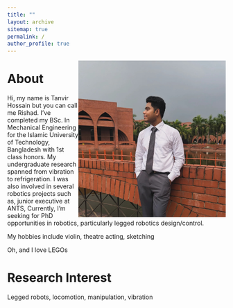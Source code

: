 ```yaml
---
title: ""
layout: archive
sitemap: true
permalink: /
author_profile: true
---
```


<img src="/assets/images/Rishad_side_view.jpg" width="340px" alt="Nora Loose" align="right" padding="20px" />

# About

Hi, my name is Tanvir Hossain but you can call me Rishad. 
I’ve completed my BSc. In Mechanical Engineering for the Islamic University of Technology, Bangladesh with 1st class honors. My undergraduate research spanned from vibration to refrigeration. I was also involved in several robotics projects such as, junior executive at ANTS, Currently, I’m seeking for PhD opportunities in robotics, particularly legged robotics design/control. 

My hobbies include violin, theatre acting, sketching

Oh, and I love LEGOs

# Research Interest

Legged robots, locomotion, manipulation, vibration
